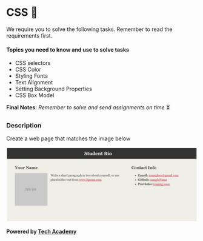 # CSS  :art: 

We require you to solve the following tasks. Remember to read the requirements first.

#### Topics you need to know and use to solve tasks

* CSS selectors
* CSS Color
* Styling Fonts
* Text Alignment
* Setting Background Properties
* CSS Box Model

**Final Notes**: *Remember to solve and send assignments on time* :hourglass_flowing_sand:

### Description

Create a web page that matches the image below

![Image of HTML simple page](css.png)

**Powered by [Tech Academy](https://www.tech.edu.az/)**


